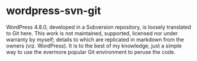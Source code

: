 # wordpress-svn-git
WordPress 4.8.0, developed in a Subversion repository, is loosely translated to Git here. 
This work is not maintained, supported, licensed nor under warranty by myself; details to which are replicated in 
markdown from the owners (viz. WordPress). It is to the best of my knowledge, just a simple way to use the evermore 
popular Git environment to peruse the code. 
